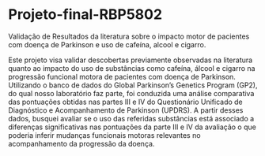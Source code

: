 # Projeto-final-RBP5802

Validação de Resultados da literatura sobre o impacto motor de pacientes com doença de Parkinson e uso de cafeína, alcool e cigarro.

Este projeto visa validar descobertas previamente observadas na literatura quanto ao impacto do uso de substâncias como cafeína, álcool e cigarro na progressão funcional motora de pacientes com doença de Parkinson. Utilizando o banco de dados do Global Parkinson’s Genetics Program (GP2), do qual nosso laboratório faz parte, foi conduzida uma análise comparativa das pontuações obtidas nas partes III e IV do Questionário Unificado de Diagnóstico e Acompanhamento de Parkinson (UPDRS). A partir desses dados, busquei avaliar se o uso das referidas substâncias está associado a diferenças significativas nas pontuações da parte III e IV da avaliação o que poderia inferir mudanças funcionais motoras relevantes no acompanhamento da progressão da doença.
